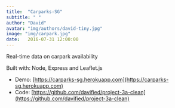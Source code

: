 ```yaml
---
title:  "Carparks-SG"
subtitle: " "
author: "David"
avatar: "img/authors/david-tiny.jpg"
image: "img/carpark.jpg"
date:   2016-07-31 12:00:00
---
```


Real-time data on carpark availability

Built with: Node, Express and Leaflet.js

* Demo: [https://carparks-sg.herokuapp.com](https://carparks-sg.herokuapp.com)  
* Code: [https://github.com/davified/project-3a-clean](https://github.com/davified/project-3a-clean)  
